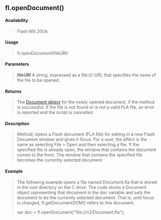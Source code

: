 ## fl.openDocument()

#### Availability

> Flash MX 2004.

#### Usage

> fl.openDocument(fileURI)

#### Parameters

> **fileURI** A string, expressed as a file:/// URI, that specifies the name of the file to be opened.

#### Returns

> The [Document object](#_bookmark116) for the newly opened document, if the method is successful. If the file is not found or is not a valid FLA file, an error is reported and the script is cancelled.

#### Description

> Method; opens a Flash document (FLA file) for editing in a new Flash Document window and gives it focus. For a user, the effect is the same as selecting File \> Open and then selecting a file. If the specified file is already open, the window that contains the document comes to the front. The window that contains the specified file becomes the currently selected document.

#### Example

> The following example opens a file named Document.fla that is stored in the root directory on the C drive. The code stores a Document object representing that document in the doc variable and sets the document to be the currently selected document. That is, until focus is changed, fl.getDocumentDOM() refers to this document.
>
> var doc = fl.openDocument("file:///c\|/Document.fla");
